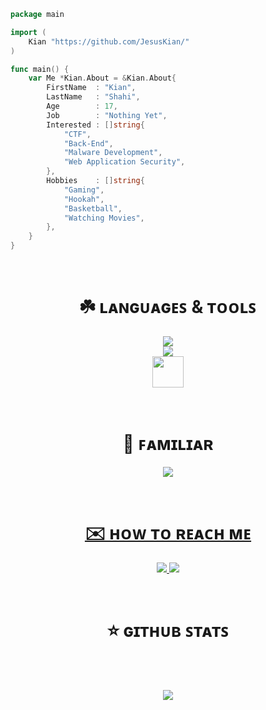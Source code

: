 ```go
package main

import (
    Kian "https://github.com/JesusKian/"
)

func main() {
    var Me *Kian.About = &Kian.About{
        FirstName  : "Kian",
        LastName   : "Shahi",
        Age        : 17,
        Job        : "Nothing Yet",
        Interested : []string{
            "CTF",
            "Back-End",
            "Malware Development",
            "Web Application Security",
        },
        Hobbies    : []string{
            "Gaming",
            "Hookah",
            "Basketball",
            "Watching Movies",
        },
    }
}
```

<br>

<h1 align="center">☘️ ʟᴀɴɢᴜᴀɢᴇꜱ & ᴛᴏᴏʟꜱ</h1>
<p align="center">
  <a href="https://skillicons.dev">
    <img src="https://skillicons.dev/icons?i=go,python,js,html,css,bash,linux,mysql,git,github&theme=dark&perline=5" />
    </br>
    <img src="https://skillicons.dev/icons?i=vscode,discord,bots,md&theme=dark&perline=5" />
    </br>
    <img src="https://raw.githubusercontent.com/gofiber/docs/master/static/img/logo.svg" height=50>
  </a>
</p>

</br>

<h1 align="center">🍁 ꜰᴀᴍɪʟɪᴀʀ</h1>
<p align="center">
  <a href="https://skillicons.dev">
    <img src="https://skillicons.dev/icons?i=c,cpp,cs,ts,wasm,php,django,flask,figma&theme=dark&perline=3" />
    </br>
</p>

<br>

<h1 align="center">✉️ ʜᴏᴡ ᴛᴏ ʀᴇᴀᴄʜ ᴍᴇ</h1>
<p align="center">
    <a href="https://instagram.com/itskianshahi">
        <img src="https://skillicons.dev/icons?i=instagram">
    </a>
    <a href="https://twitter.com/MostPow3rful">
        <img src="https://skillicons.dev/icons?i=twitter">
    </a>
</p>

<br>

<h1 align="center">⭐️ ɢɪᴛʜᴜʙ ꜱᴛᴀᴛꜱ</h1>
<div align="center">
    <img align="center" src="https://github-readme-stats.vercel.app/api/top-langs/?username=JesusKian&langs_count=10&layout=compact&theme=gruvbox_duo&hide_border=true&bg_color=323540&title_color=5294E2&icon_color=5294E2&text_color=ffffff&count_private=true"  alt=""/>
</div>

<br/>

<div align="center">
    <img align="center" src="https://github-readme-stats.vercel.app/api?username=JesusKian&theme=gruvbox_duo&show_icons=true&include_all_commits=true&count_private=true&theme=react&hide_border=true&bg_color=323540&title_color=5294E2&icon_color=5294E2&text_color=ffffff&count_private=true"  alt=""/>
</div>

<br/>

<div align="center">
    <img align="center" src="https://github-readme-streak-stats.herokuapp.com/?user=JesusKian&theme=gruvbox_duo&background=323540&hide_border=true&ring=5294E2&currStreakLabel=5294E2&sideNums=FFFFFF&currStreakNum=FFFFFF&sideLabels=5294E2&text_color=ffffff&count_private=true"  alt=""/>
</div>

<div align="center"> 
    <img align="center" src="https://activity-graph.herokuapp.com/graph?username=JesusKian&custom_title=JesusKian's%20Contribution%20Graph&bg_color=323540&color=5294E2&line=FFFFFF&point=5294E2&hide_border=F84C4C&count_private=true"  alt=""/>
</div>

<div align="center"> 

![](http://github-profile-summary-cards.vercel.app/api/cards/profile-details?username=JesusKian&theme=radical)

</div>
